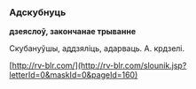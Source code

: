 ### Адскубнуць
**дзеяслоў, закончанае трыванне**

Скубануўшы, аддзяліць, адарваць. А. крдзелі.

<a rel="author">[http://rv-blr.com/](http://rv-blr.com/slounik.jsp?letterId=0&maskId=0&pageId=160)</a>
